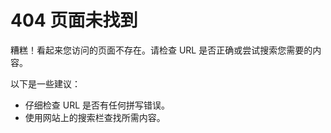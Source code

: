# 404 页面未找到

糟糕！看起来您访问的页面不存在。请检查 URL 是否正确或尝试搜索您需要的内容。

以下是一些建议：

- 仔细检查 URL 是否有任何拼写错误。
- 使用网站上的搜索栏查找所需内容。